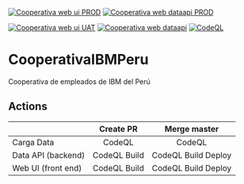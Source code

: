 [![Cooperativa web ui PROD](https://github.com/Cooperativa-Empleados-IBM-Peru/Cooperativa-IBM-Peru/actions/workflows/prod-web-ui.yml/badge.svg)](https://github.com/Cooperativa-Empleados-IBM-Peru/Cooperativa-IBM-Peru/actions/workflows/prod-web-ui.yml)
[![Cooperativa web dataapi PROD](https://github.com/Cooperativa-Empleados-IBM-Peru/Cooperativa-IBM-Peru/actions/workflows/prod-web-dataapi.yml/badge.svg)](https://github.com/Cooperativa-Empleados-IBM-Peru/Cooperativa-IBM-Peru/actions/workflows/prod-web-dataapi.yml)

[![Cooperativa web ui UAT](https://github.com/Cooperativa-Empleados-IBM-Peru/Cooperativa-IBM-Peru/actions/workflows/pr-web-ui.yml/badge.svg)](https://github.com/Cooperativa-Empleados-IBM-Peru/Cooperativa-IBM-Peru/actions/workflows/pr-web-ui.yml)
[![Cooperativa web dataapi](https://github.com/Cooperativa-Empleados-IBM-Peru/Cooperativa-IBM-Peru/actions/workflows/pr-web-dataapi.yml/badge.svg)](https://github.com/Cooperativa-Empleados-IBM-Peru/Cooperativa-IBM-Peru/actions/workflows/pr-web-dataapi.yml)
[![CodeQL](https://github.com/Cooperativa-Empleados-IBM-Peru/Cooperativa-IBM-Peru/actions/workflows/codeql-analysis.yml/badge.svg)](https://github.com/Cooperativa-Empleados-IBM-Peru/Cooperativa-IBM-Peru/actions/workflows/codeql-analysis.yml)

# CooperativaIBMPeru
Cooperativa de empleados de IBM del Perú

## Actions
|                    |   Create PR  |     Merge master    |
|--------------------|:------------:|:-------------------:|
| Carga Data         | CodeQL       | CodeQL              |
| Data API (backend) | CodeQL Build | CodeQL Build Deploy |
| Web UI (front end) | CodeQL Build | CodeQL Build Deploy |

